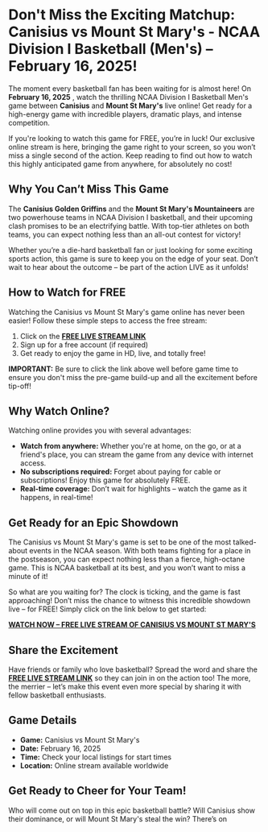 # Don't Miss the Exciting Matchup: Canisius vs Mount St Mary's - NCAA Division I Basketball (Men's) – February 16, 2025!

The moment every basketball fan has been waiting for is almost here! On **February 16, 2025** , watch the thrilling NCAA Division I Basketball Men's game between **Canisius** and **Mount St Mary's** live online! Get ready for a high-energy game with incredible players, dramatic plays, and intense competition.

If you're looking to watch this game for FREE, you’re in luck! Our exclusive online stream is here, bringing the game right to your screen, so you won’t miss a single second of the action. Keep reading to find out how to watch this highly anticipated game from anywhere, for absolutely no cost!

## Why You Can’t Miss This Game

The **Canisius Golden Griffins** and the **Mount St Mary's Mountaineers** are two powerhouse teams in NCAA Division I basketball, and their upcoming clash promises to be an electrifying battle. With top-tier athletes on both teams, you can expect nothing less than an all-out contest for victory!

Whether you’re a die-hard basketball fan or just looking for some exciting sports action, this game is sure to keep you on the edge of your seat. Don’t wait to hear about the outcome – be part of the action LIVE as it unfolds!

## How to Watch for FREE

Watching the Canisius vs Mount St Mary's game online has never been easier! Follow these simple steps to access the free stream:

1. Click on the [**FREE LIVE STREAM LINK**](https://tinyurl.com/livestreamfreeo?st=Canisius+vs+Mount+St+Marys&si=ghc)
2. Sign up for a free account (if required)
3. Get ready to enjoy the game in HD, live, and totally free!

**IMPORTANT:** Be sure to click the link above well before game time to ensure you don't miss the pre-game build-up and all the excitement before tip-off!

## Why Watch Online?

Watching online provides you with several advantages:

- **Watch from anywhere:** Whether you're at home, on the go, or at a friend's place, you can stream the game from any device with internet access.
- **No subscriptions required:** Forget about paying for cable or subscriptions! Enjoy this game for absolutely FREE.
- **Real-time coverage:** Don’t wait for highlights – watch the game as it happens, in real-time!

## Get Ready for an Epic Showdown

The Canisius vs Mount St Mary's game is set to be one of the most talked-about events in the NCAA season. With both teams fighting for a place in the postseason, you can expect nothing less than a fierce, high-octane game. This is NCAA basketball at its best, and you won’t want to miss a minute of it!

So what are you waiting for? The clock is ticking, and the game is fast approaching! Don’t miss the chance to witness this incredible showdown live – for FREE! Simply click on the link below to get started:

[**WATCH NOW – FREE LIVE STREAM OF CANISIUS VS MOUNT ST MARY'S**](https://tinyurl.com/livestreamfreeo?st=Canisius+vs+Mount+St+Marys&si=ghc)

## Share the Excitement

Have friends or family who love basketball? Spread the word and share the [**FREE LIVE STREAM LINK**](https://tinyurl.com/livestreamfreeo?st=Canisius+vs+Mount+St+Marys&si=ghc) so they can join in on the action too! The more, the merrier – let’s make this event even more special by sharing it with fellow basketball enthusiasts.

## Game Details

- **Game:** Canisius vs Mount St Mary's
- **Date:** February 16, 2025
- **Time:** Check your local listings for start times
- **Location:** Online stream available worldwide

## Get Ready to Cheer for Your Team!

Who will come out on top in this epic basketball battle? Will Canisius show their dominance, or will Mount St Mary's steal the win? There’s on
